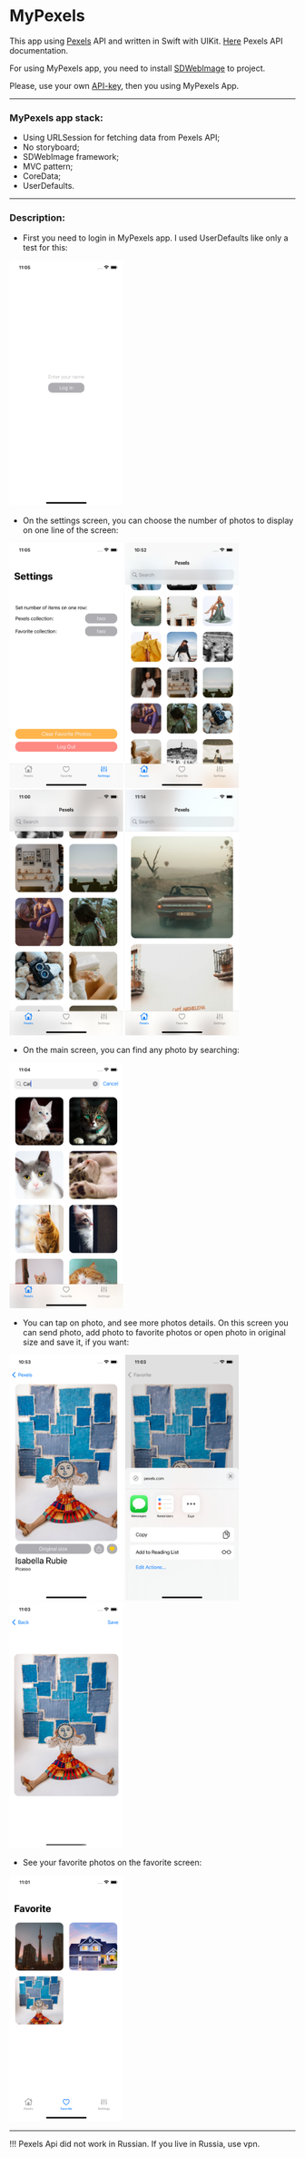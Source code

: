 # MyPexels
This app using [Pexels](https://www.pexels.com/ru-ru/) API and written in Swift with UIKit. [Here](https://www.pexels.com/ru-ru/api/documentation/) Pexels API documentation.

For using MyPexels app, you need to install [SDWebImage](https://github.com/SDWebImage/SDWebImage) to project. 

Please, use your own [API-key](https://www.pexels.com/api), then you using MyPexels App. 

---
### MyPexels app staсk:
- Using URLSession for fetching data from Pexels API;
- No storyboard;
- SDWebImage framework;
- MVC pattern;
- CoreData;
- UserDefaults.
---

### Description:
- First you need to login in MyPexels app. I used UserDefaults like only a test for this: 
<img src="https://github.com/ArtemPavlov72/Screenshots/blob/main/Login%20screen.png" width="200"> 

- On the settings screen, you can choose the number of photos to display on one line of the screen:

<img src="https://github.com/ArtemPavlov72/Screenshots/blob/main/Settings%20screen.png" width="200"> <img src="https://github.com/ArtemPavlov72/Screenshots/blob/main/Pexels%20main%20page.png?raw=true" width="200"> <img src="https://github.com/ArtemPavlov72/Screenshots/blob/main/Pexels%20main%20page2.png" width="200"> <img src="https://github.com/ArtemPavlov72/Screenshots/blob/main/Pexels%20main%20page3.png" width="200"> 

- On the main screen, you can find any photo by searching:

<img src="https://github.com/ArtemPavlov72/Screenshots/blob/main/Searching%20photo.png" width="200"> 

- You can tap on photo, and see more photos details. 
On this screen you can send photo, add photo to favorite photos or open photo in original size and save it, if you want: 

<img src="https://github.com/ArtemPavlov72/Screenshots/blob/main/Pexels%20photo%20details.png" width="200"> <img src="https://github.com/ArtemPavlov72/Screenshots/blob/main/Send%20photo.png" width="200"> <img src="https://github.com/ArtemPavlov72/Screenshots/blob/main/Save%20in%20original%20size.png" width="200">

- See your favorite photos on the favorite screen:

<img src="https://github.com/ArtemPavlov72/Screenshots/blob/main/Favorite%20screen.png" width="200">

---
!!! Pexels Api did not work in Russian. If you live in Russia, use vpn.
